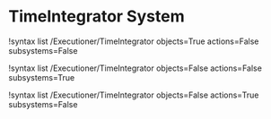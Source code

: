 <!-- MOOSE Documentation Stub: Remove this when content is added. -->

# TimeIntegrator System

!syntax list /Executioner/TimeIntegrator objects=True actions=False subsystems=False

!syntax list /Executioner/TimeIntegrator objects=False actions=False subsystems=True

!syntax list /Executioner/TimeIntegrator objects=False actions=True subsystems=False
